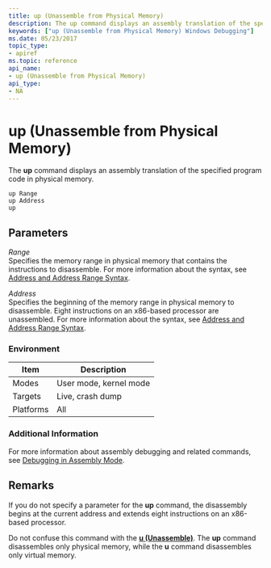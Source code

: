 ```yaml
---
title: up (Unassemble from Physical Memory)
description: The up command displays an assembly translation of the specified program code in physical memory.
keywords: ["up (Unassemble from Physical Memory) Windows Debugging"]
ms.date: 05/23/2017
topic_type:
- apiref
ms.topic: reference
api_name:
- up (Unassemble from Physical Memory)
api_type:
- NA
---
```


# up (Unassemble from Physical Memory)


The **up** command displays an assembly translation of the specified program code in physical memory.

```dbgcmd
up Range 
up Address 
up 
```

## <span id="ddk_cmd_unassemble_dbg"></span><span id="DDK_CMD_UNASSEMBLE_DBG"></span>Parameters


<span id="_______Range______"></span><span id="_______range______"></span><span id="_______RANGE______"></span> *Range*   
Specifies the memory range in physical memory that contains the instructions to disassemble. For more information about the syntax, see [Address and Address Range Syntax](address-and-address-range-syntax.md).

<span id="_______Address______"></span><span id="_______address______"></span><span id="_______ADDRESS______"></span> *Address*   
Specifies the beginning of the memory range in physical memory to disassemble. Eight instructions on an x86-based processor are unassembled. For more information about the syntax, see [Address and Address Range Syntax](address-and-address-range-syntax.md).

### Environment

|  Item  | Description          |
|--------|----------------------|
|Modes   |User mode, kernel mode|
|Targets |Live, crash dump      |
|Platforms|All                  |

 

### Additional Information

For more information about assembly debugging and related commands, see [Debugging in Assembly Mode](../debugger/debugging-in-assembly-mode.md).

## Remarks

If you do not specify a parameter for the **up** command, the disassembly begins at the current address and extends eight instructions on an x86-based processor.

Do not confuse this command with the [**u (Unassemble)**](u--unassemble-.md). The **up** command disassembles only physical memory, while the **u** command disassembles only virtual memory.

 

 





